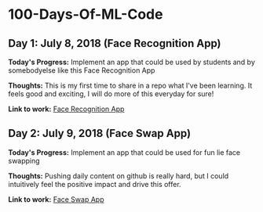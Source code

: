 # 100-Days-Of-ML-Code

## Day 1: July 8, 2018 (Face Recognition App)

**Today's Progress:** Implement an app that could be used by students and by somebodyelse like this Face Recognition App

**Thoughts:** This is my first time to share in a repo what I've been learning. It feels good and exciting, I will do more of this everyday for sure!

**Link to work:** [Face Recognition App](https://github.com/ferdinandduterte/Face-Recognition-App)

## Day 2: July 9, 2018 (Face Swap App)

**Today's Progress:** Implement an app that could be used for fun lie face swapping

**Thoughts:** Pushing daily content on github is really hard, but I could intuitively feel the positive impact and drive this offer. 

**Link to work:** [Face Swap App](https://github.com/ferdinandduterte/Face-Swap-App)

